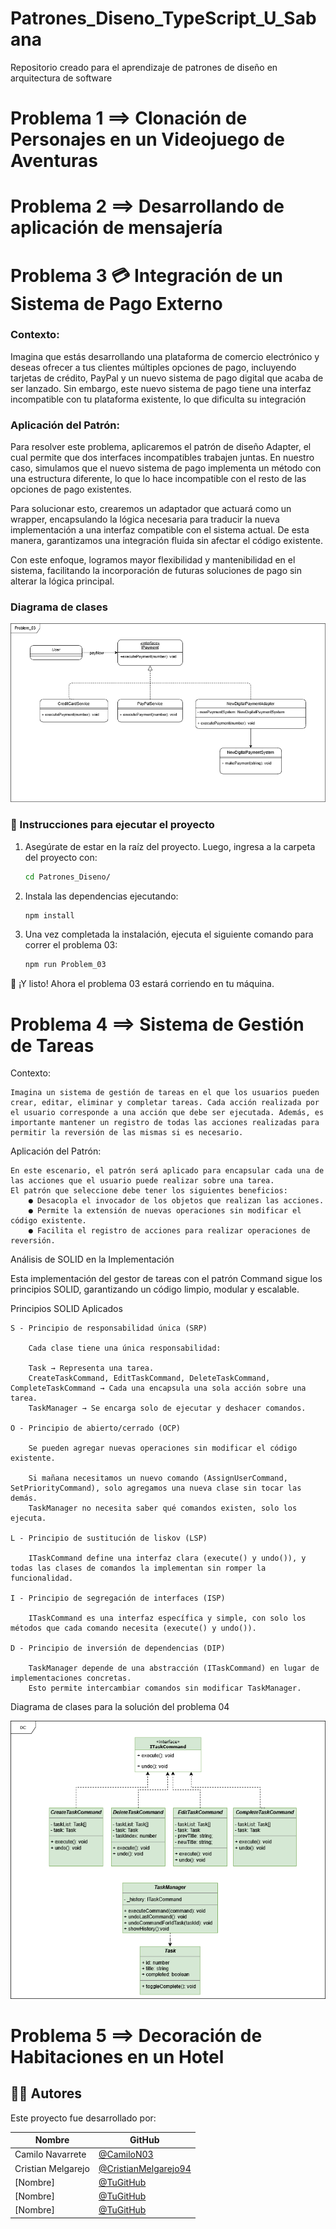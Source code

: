 # Patrones_Diseno_TypeScript_U_Sabana

Repositorio creado para el aprendizaje de patrones de diseño en arquitectura de software

# Problema 1 ==> Clonación de Personajes en un Videojuego de Aventuras

# Problema 2 ==> Desarrollando de aplicación de mensajería

# Problema 3 💳  Integración de un Sistema de Pago Externo

### Contexto:

Imagina que estás desarrollando una plataforma de comercio electrónico y deseas ofrecer a tus clientes múltiples opciones de pago, incluyendo tarjetas de crédito, PayPal y un nuevo sistema de pago digital que acaba de ser lanzado. Sin embargo, este nuevo sistema de pago tiene una interfaz incompatible con tu plataforma existente, lo que dificulta su integración

### Aplicación del Patrón:

Para resolver este problema, aplicaremos el patrón de diseño Adapter, el cual permite que dos interfaces incompatibles trabajen juntas. En nuestro caso, simulamos que el nuevo sistema de pago implementa un método con una estructura diferente, lo que lo hace incompatible con el resto de las opciones de pago existentes.

Para solucionar esto, crearemos un adaptador que actuará como un wrapper, encapsulando la lógica necesaria para traducir la nueva implementación a una interfaz compatible con el sistema actual. De esta manera, garantizamos una integración fluida sin afectar el código existente.

Con este enfoque, logramos mayor flexibilidad y mantenibilidad en el sistema, facilitando la incorporación de futuras soluciones de pago sin alterar la lógica principal.

### Diagrama de clases

![Diagrama_Clases](Patrones_Diseno/src/03.Problema_03/class-diagram/class_diagram_03.png)

### 🚀 Instrucciones para ejecutar el proyecto

1. Asegúrate de estar en la raíz del proyecto. Luego, ingresa a la carpeta del proyecto con:
   ```sh
   cd Patrones_Diseno/
   ```

2. Instala las dependencias ejecutando:
   ```sh
   npm install
   ```

3. Una vez completada la instalación, ejecuta el siguiente comando para correr el problema 03:
   ```sh
   npm run Problem_03
   ```

🎉 ¡Y listo! Ahora el problema 03 estará corriendo en tu máquina.


# Problema 4 ==> Sistema de Gestión de Tareas

Contexto:

    Imagina un sistema de gestión de tareas en el que los usuarios pueden crear, editar, eliminar y completar tareas. Cada acción realizada por el usuario corresponde a una acción que debe ser ejecutada. Además, es importante mantener un registro de todas las acciones realizadas para permitir la reversión de las mismas si es necesario.

Aplicación del Patrón:

    En este escenario, el patrón será aplicado para encapsular cada una de las acciones que el usuario puede realizar sobre una tarea.
    El patrón que seleccione debe tener los siguientes beneficios:
        ● Desacopla el invocador de los objetos que realizan las acciones.
        ● Permite la extensión de nuevas operaciones sin modificar el código existente.
        ● Facilita el registro de acciones para realizar operaciones de reversión.

Análisis de SOLID en la Implementación

Esta implementación del gestor de tareas con el patrón Command sigue los principios SOLID, garantizando un código limpio, modular y escalable.

Principios SOLID Aplicados

    S - Principio de responsabilidad única (SRP)

        Cada clase tiene una única responsabilidad:

        Task → Representa una tarea.
        CreateTaskCommand, EditTaskCommand, DeleteTaskCommand, CompleteTaskCommand → Cada una encapsula una sola acción sobre una tarea.
        TaskManager → Se encarga solo de ejecutar y deshacer comandos.

    O - Principio de abierto/cerrado (OCP)

        Se pueden agregar nuevas operaciones sin modificar el código existente.

        Si mañana necesitamos un nuevo comando (AssignUserCommand, SetPriorityCommand), solo agregamos una nueva clase sin tocar las demás.
        TaskManager no necesita saber qué comandos existen, solo los ejecuta.

    L - Principio de sustitución de liskov (LSP)

        ITaskCommand define una interfaz clara (execute() y undo()), y todas las clases de comandos la implementan sin romper la funcionalidad.

    I - Principio de segregación de interfaces (ISP)

        ITaskCommand es una interfaz específica y simple, con solo los métodos que cada comando necesita (execute() y undo()).

    D - Principio de inversión de dependencias (DIP)

        TaskManager depende de una abstracción (ITaskCommand) en lugar de implementaciones concretas.
        Esto permite intercambiar comandos sin modificar TaskManager.

Diagrama de clases para la solución del problema 04

![Diagrama_Clases](Patrones_Diseno/src/04.Problema_04/Diagrama_clases/Class_diagram_problem_04.drawio.png)

# Problema 5 ==> Decoración de Habitaciones en un Hotel

## 🧑‍💻 Autores

Este proyecto fue desarrollado por:

| Nombre             | GitHub                                                         |
| ------------------ | -------------------------------------------------------------- |
| Camilo Navarrete   | [@CamiloN03](https://github.com/CamiloN03)                     |
| Cristian Melgarejo | [@CristianMelgarejo94](https://github.com/CristianMelgarejo94) |
| [Nombre]           | [@TuGitHub](https://github.com/TuGitHub)                       |
| [Nombre]           | [@TuGitHub](https://github.com/TuGitHub)                       |
| [Nombre]           | [@TuGitHub](https://github.com/TuGitHub)                       |
